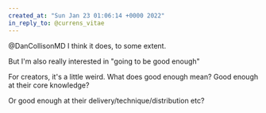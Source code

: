 ```yaml
---
created_at: "Sun Jan 23 01:06:14 +0000 2022"
in_reply_to: @currens_vitae
---
```


@DanCollisonMD I think it does, to some extent.

But I'm also really interested in "going to be good enough"

For creators, it's a little weird. What does good enough mean? Good enough at their core knowledge?

Or good enough at their delivery/technique/distribution etc?